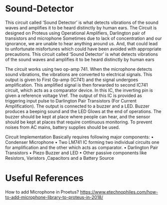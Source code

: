 # Sound-Detector
This circuit called ‘Sound Detector’ is what detects vibrations  of the sound waves and amplifies it to be heard distinctly by human ears. 
The Circuit is designed on Proteus using Operational Amplifiers, Darlington pair of transistors and microphone
Sometimes due to lack of concentration and our ignorance, we are unable to hear anything around us. 
And, that could lead to unfortunate misfortunes which could have been avoided 
with appropriate precautions. This circuit called ‘Sound Detector’ is what detects vibrations 
of the sound waves and amplifies it to be heard distinctly by human ears

The circuit works using two op-amp 741. When the microphone detects sound vibrations, the 
vibrations are converted to electrical signals. This output is given to First Op-amp 
(IC741) and the signal undergoes amplification.
This amplified signal is then forwarded to second IC741 circuit, which acts as a comparator 
device. In this IC, the inverting pin is given a reference voltage Vref.
The output of this IC is provided as triggering input pulse to Darlington Pair Transistors (For 
Current Amplification). 
The output is connected to a buzzer and a LED. Buzzer produces a beeping sound and the 
LED Glows at the end of operations. 
The buzzer should be kept at place where people can hear, and the sensor should be kept 
at places that require continuous monitoring. To prevent noises from AC mains, battery 
supplies should be used.

Circuit Implementation Basically requires following major components:
• Condenser Microphone
• Two LM741 IC forming two individual circuits one for amplification and the other 
which acts as comparator.
• Darlington Pair Transistors
• Piezo Buzzer and LED
• Other passive components like Resistors, Varistors ,Capacitors and a Battery Source

# Useful References
How to add Microphone in Proetus?
https://www.etechnophiles.com/how-to-add-microphone-library-to-proteus-in-2018/
